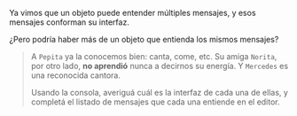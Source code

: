 Ya vimos que un objeto puede entender múltiples mensajes, y esos mensajes conforman su interfaz. 

¿Pero podría haber más de un objeto que entienda los mismos mensajes? 

> A `Pepita` ya la conocemos bien: canta, come, etc. Su amiga `Norita`, por otro lado, **no aprendió** nunca a decirnos su energía. Y `Mercedes` es una reconocida cantora. 
> 
> Usando la consola, averiguá cuál es la interfaz de cada una de ellas, y completá el listado de mensajes que cada una entiende en el editor. 